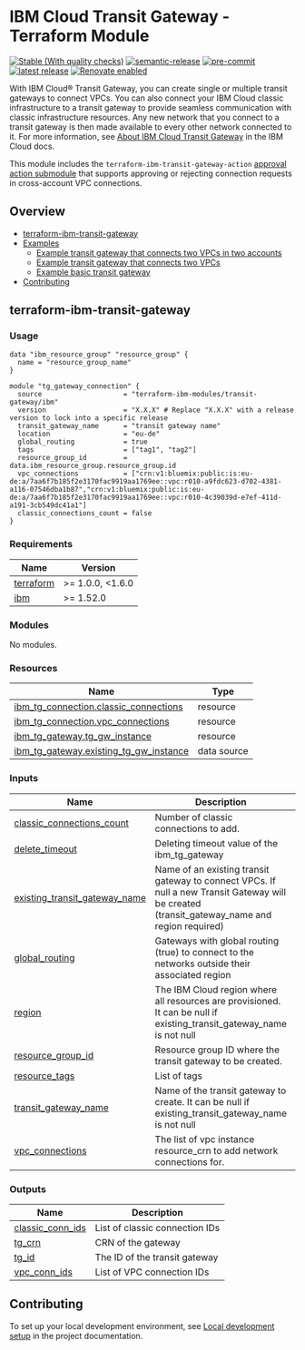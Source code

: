 # IBM Cloud Transit Gateway - Terraform Module

<!-- UPDATE BADGE: Update the link for the following badge-->
[![Stable (With quality checks)](https://img.shields.io/badge/Status-Stable%20(With%20quality%20checks)-green)](https://terraform-ibm-modules.github.io/documentation/#/badge-status)
[![semantic-release](https://img.shields.io/badge/%20%20%F0%9F%93%A6%F0%9F%9A%80-semantic--release-e10079.svg)](https://github.com/semantic-release/semantic-release)
[![pre-commit](https://img.shields.io/badge/pre--commit-enabled-brightgreen?logo=pre-commit&logoColor=white)](https://github.com/pre-commit/pre-commit)
[![latest release](https://img.shields.io/github/v/release/terraform-ibm-modules/terraform-ibm-transit-gateway?logo=GitHub&sort=semver)](https://github.com/terraform-ibm-modules/terraform-ibm-transit-gateway/releases/latest)
[![Renovate enabled](https://img.shields.io/badge/renovate-enabled-brightgreen.svg)](https://renovatebot.com/)


With IBM Cloud® Transit Gateway, you can create single or multiple transit gateways to connect VPCs. You can also connect your IBM Cloud classic infrastructure to a transit gateway to provide seamless communication with classic infrastructure resources. Any new network that you connect to a transit gateway is then made available to every other network connected to it. For more information, see [About IBM Cloud Transit Gateway](https://cloud.ibm.com/docs/transit-gateway?topic=transit-gateway-about) in the IBM Cloud docs.

This module includes the `terraform-ibm-transit-gateway-action` [approval action submodule](terraform-ibm-transit-gateway-action/README.md) that supports approving or rejecting connection requests in cross-account VPC connections.

<!-- Below content is automatically populated via pre-commit hook -->
<!-- BEGIN OVERVIEW HOOK -->
## Overview
* [terraform-ibm-transit-gateway](#terraform-ibm-transit-gateway)
* [Examples](./examples)
    * [ Example transit gateway that connects two VPCs in two accounts](./examples/crossaccounts)
    * [ Example transit gateway that connects two VPCs](./examples/two-vpcs)
    * [Example basic transit gateway](./examples/basic)
* [Contributing](#contributing)
<!-- END OVERVIEW HOOK -->

<!-- Match this heading to the name of the root level module (the repo name) -->
## terraform-ibm-transit-gateway

### Usage

```hcl
data "ibm_resource_group" "resource_group" {
  name = "resource_group_name"
}

module "tg_gateway_connection" {
  source                    = "terraform-ibm-modules/transit-gateway/ibm"
  version                   = "X.X.X" # Replace "X.X.X" with a release version to lock into a specific release
  transit_gateway_name      = "transit gateway name"
  location                  = "eu-de"
  global_routing            = true
  tags                      = ["tag1", "tag2"]
  resource_group_id         = data.ibm_resource_group.resource_group.id
  vpc_connections           = ["crn:v1:bluemix:public:is:eu-de:a/7aa6f7b185f2e3170fac9919aa1769ee::vpc:r010-a9fdc623-d702-4381-a116-07546dba1b87","crn:v1:bluemix:public:is:eu-de:a/7aa6f7b185f2e3170fac9919aa1769ee::vpc:r010-4c39039d-e7ef-411d-a191-3cb549dc41a1"]
  classic_connections_count = false
}
```

<!-- BEGINNING OF PRE-COMMIT-TERRAFORM DOCS HOOK -->
### Requirements

| Name | Version |
|------|---------|
| <a name="requirement_terraform"></a> [terraform](#requirement\_terraform) | >= 1.0.0, <1.6.0 |
| <a name="requirement_ibm"></a> [ibm](#requirement\_ibm) | >= 1.52.0 |

### Modules

No modules.

### Resources

| Name | Type |
|------|------|
| [ibm_tg_connection.classic_connections](https://registry.terraform.io/providers/IBM-Cloud/ibm/latest/docs/resources/tg_connection) | resource |
| [ibm_tg_connection.vpc_connections](https://registry.terraform.io/providers/IBM-Cloud/ibm/latest/docs/resources/tg_connection) | resource |
| [ibm_tg_gateway.tg_gw_instance](https://registry.terraform.io/providers/IBM-Cloud/ibm/latest/docs/resources/tg_gateway) | resource |
| [ibm_tg_gateway.existing_tg_gw_instance](https://registry.terraform.io/providers/IBM-Cloud/ibm/latest/docs/data-sources/tg_gateway) | data source |

### Inputs

| Name | Description | Type | Default | Required |
|------|-------------|------|---------|:--------:|
| <a name="input_classic_connections_count"></a> [classic\_connections\_count](#input\_classic\_connections\_count) | Number of classic connections to add. | `number` | n/a | yes |
| <a name="input_delete_timeout"></a> [delete\_timeout](#input\_delete\_timeout) | Deleting timeout value of the ibm\_tg\_gateway | `string` | `"45m"` | no |
| <a name="input_existing_transit_gateway_name"></a> [existing\_transit\_gateway\_name](#input\_existing\_transit\_gateway\_name) | Name of an existing transit gateway to connect VPCs. If null a new Transit Gateway will be created (transit\_gateway\_name and region required) | `string` | `null` | no |
| <a name="input_global_routing"></a> [global\_routing](#input\_global\_routing) | Gateways with global routing (true) to connect to the networks outside their associated region | `bool` | `false` | no |
| <a name="input_region"></a> [region](#input\_region) | The IBM Cloud region where all resources are provisioned. It can be null if existing\_transit\_gateway\_name is not null | `string` | `null` | no |
| <a name="input_resource_group_id"></a> [resource\_group\_id](#input\_resource\_group\_id) | Resource group ID where the transit gateway to be created. | `string` | `null` | no |
| <a name="input_resource_tags"></a> [resource\_tags](#input\_resource\_tags) | List of tags | `list(string)` | `null` | no |
| <a name="input_transit_gateway_name"></a> [transit\_gateway\_name](#input\_transit\_gateway\_name) | Name of the transit gateway to create. It can be null if existing\_transit\_gateway\_name is not null | `string` | `null` | no |
| <a name="input_vpc_connections"></a> [vpc\_connections](#input\_vpc\_connections) | The list of vpc instance resource\_crn to add network connections for. | `list(string)` | n/a | yes |

### Outputs

| Name | Description |
|------|-------------|
| <a name="output_classic_conn_ids"></a> [classic\_conn\_ids](#output\_classic\_conn\_ids) | List of classic connection IDs |
| <a name="output_tg_crn"></a> [tg\_crn](#output\_tg\_crn) | CRN of the gateway |
| <a name="output_tg_id"></a> [tg\_id](#output\_tg\_id) | The ID of the transit gateway |
| <a name="output_vpc_conn_ids"></a> [vpc\_conn\_ids](#output\_vpc\_conn\_ids) | List of VPC connection IDs |
<!-- END OF PRE-COMMIT-TERRAFORM DOCS HOOK -->

## Contributing

To set up your local development environment, see [Local development setup](https://terraform-ibm-modules.github.io/documentation/#/local-dev-setup) in the project documentation.
